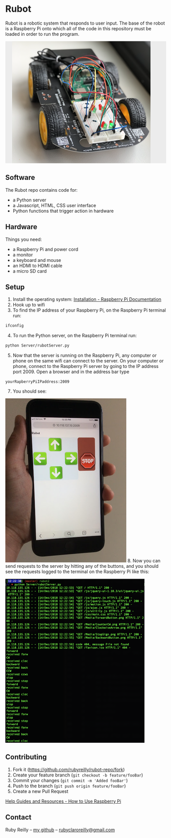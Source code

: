 # Rubot

Rubot is a robotic system that responds to user input. The base of the robot is a Raspberry Pi onto which all of the code in this repository must be loaded in order to run the program.

![rp.png](rp.png)

## Software

The Rubot repo contains code for:
+ a Python server
+ a Javascript, HTML, CSS user interface
+ Python functions that trigger action in hardware

## Hardware

Things you need:
+ a Raspberry Pi and power cord
+ a monitor
+ a keyboard and mouse
+ an HDMI to HDMI cable
+ a micro SD card

## Setup

1. Install the operating system:
[Installation - Raspberry Pi Documentation](https://www.raspberrypi.org/documentation/installation/)
2. Hook up to wifi
3. To find the IP address of your Raspberry Pi, on the Raspberry Pi terminal run:


```bash
ifconfig
```

4. To run the Python server, on the Raspberry Pi terminal run:


```bash
python Server/rubotServer.py
```
5. Now that the server is running on the Raspberry Pi, any computer or phone on the same wifi can connect to the server. On your computer or phone, connect to the Raspberry Pi server by going to the IP address port 2009. Open a browser and in the address bar type


```
yourRapberryPiIPaddress:2009
```
7. You should see:

![ui.jpg](ui.jpg)
8. Now you can send requests to the server by hitting any of the buttons, and you should see the requests logged to the terminal on the Raspberry Pi like this:

![reqs.png](reqs.png)

## Contributing
1.  Fork it (https://github.com/rubyreilly/rubot-repo/fork)
2.  Create your feature branch (`git checkout -b feature/fooBar`)
3.  Commit your changes (`git commit -m 'Added fooBar'`)
4.  Push to the branch (`git push origin feature/fooBar`)
5.  Create a new Pull Request

[Help Guides and Resources - How to Use Raspberry Pi](https://www.raspberrypi.org/help/)

## Contact

Ruby Reilly – [my github](https://github.com/rubyreilly) – [rubyclaroreilly@gmail.com](mailto:rubyclaroreilly@gmail.com)
